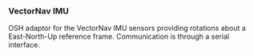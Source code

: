 ### VectorNav IMU
OSH adaptor for the VectorNav IMU sensors providing rotations about a East-North-Up reference frame. Communication is through a serial interface.

